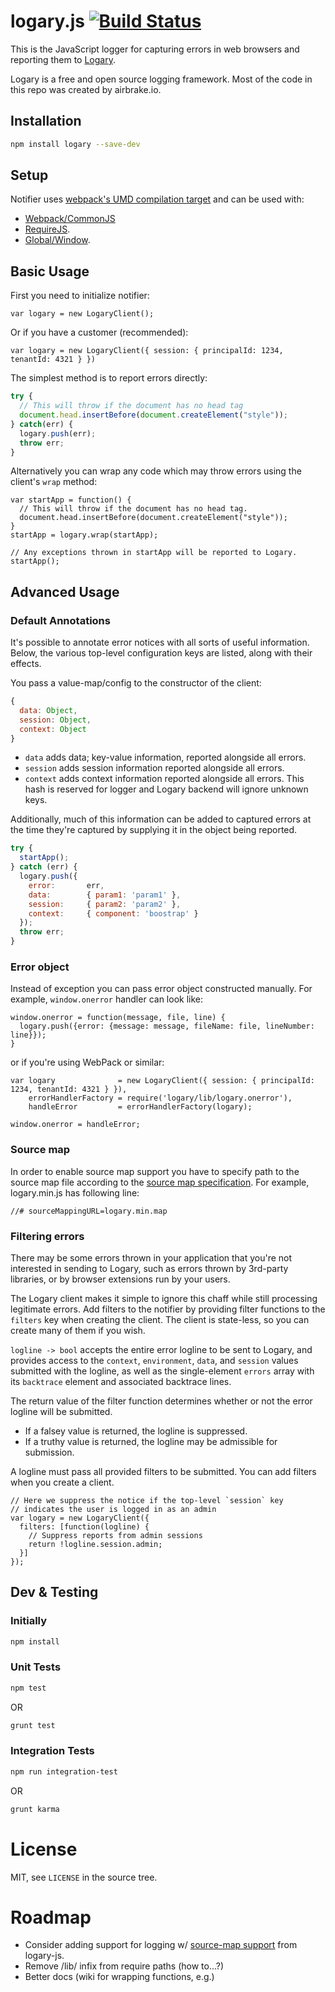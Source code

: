 # logary.js [![Build Status](https://circleci.com/gh/logary/logary-js.png?circle-token=TODO)](https://circleci.com/gh/logary/logary-js)

This is the JavaScript logger for capturing errors in web browsers and reporting them to [Logary](https://logary.github.io).

Logary is a free and open source logging framework. Most of the code in this repo was created by airbrake.io.

## Installation

``` bash
npm install logary --save-dev
```

## Setup

Notifier uses [webpack's UMD compilation target](https://webpack.github.io/docs/configuration.html#output-librarytarget) and can be used with:

- [Webpack/CommonJS](examples/webpack/app.js)
- [RequireJS](examples/requirejs/app.js).
- [Global/Window](examples/legacy/app.js).

## Basic Usage

First you need to initialize notifier:

    var logary = new LogaryClient();

Or if you have a customer (recommended):

    var logary = new LogaryClient({ session: { principalId: 1234, tenantId: 4321 } })

The simplest method is to report errors directly:

``` js
try {
  // This will throw if the document has no head tag
  document.head.insertBefore(document.createElement("style"));
} catch(err) {
  logary.push(err);
  throw err;
}
```

Alternatively you can wrap any code which may throw errors using the client's `wrap` method:

    var startApp = function() {
      // This will throw if the document has no head tag.
      document.head.insertBefore(document.createElement("style"));
    }
    startApp = logary.wrap(startApp);

    // Any exceptions thrown in startApp will be reported to Logary.
    startApp();

## Advanced Usage

### Default Annotations

It's possible to annotate error notices with all sorts of useful information. Below, the various top-level configuration keys are listed, along with their effects.

You pass a value-map/config to the constructor of the client:

``` js
{
  data: Object,
  session: Object,
  context: Object
}
```

 * `data` adds data; key-value information, reported alongside all errors.
 * `session` adds session information reported alongside all errors.
 * `context` adds context information reported alongside all errors.
  This hash is reserved for logger and Logary backend will ignore unknown keys.

Additionally, much of this information can be added to captured errors at the time they're captured by supplying it in the object being reported.

``` js
try {
  startApp();
} catch (err) {
  logary.push({
    error:       err,
    data:        { param1: 'param1' },
    session:     { param2: 'param2' },
    context:     { component: 'boostrap' }
  });
  throw err;
}
```

### Error object

Instead of exception you can pass error object constructed manually. For example, `window.onerror` handler can look like:

    window.onerror = function(message, file, line) {
      logary.push({error: {message: message, fileName: file, lineNumber: line}});
    }

or if you're using WebPack or similar:

    var logary              = new LogaryClient({ session: { principalId: 1234, tenantId: 4321 } }),
        errorHandlerFactory = require('logary/lib/logary.onerror'),
        handleError         = errorHandlerFactory(logary);

    window.onerror = handleError;

### Source map

In order to enable source map support you have to specify path to the source map file according to the [source map specification](https://docs.google.com/document/d/1U1RGAehQwRypUTovF1KRlpiOFze0b-_2gc6fAH0KY0k/edit#heading=h.lmz475t4mvbx). For example, logary.min.js has following line:

    //# sourceMappingURL=logary.min.map

### Filtering errors

There may be some errors thrown in your application that you're not interested in sending to Logary, such as errors thrown by 3rd-party libraries, or by browser extensions run by your users.

The Logary client makes it simple to ignore this chaff while still processing legitimate errors. Add filters to the notifier by providing filter functions to the `filters` key when creating the client. The client is state-less, so you can create many of them if you wish.

`logline -> bool` accepts the entire error logline to be sent to Logary, and provides access to the `context`, `environment`, `data`, and `session` values submitted with the logline, as well as the single-element `errors` array with its `backtrace` element and associated backtrace lines.

The return value of the filter function determines whether or not the error logline will be submitted.
  * If a falsey value is returned, the logline is suppressed.
  * If a truthy value is returned, the logline may be admissible for submission.

A logline must pass all provided filters to be submitted. You can add filters when you create a client.

    // Here we suppress the notice if the top-level `session` key
    // indicates the user is logged in as an admin
    var logary = new LogaryClient({
      filters: [function(logline) {
        // Suppress reports from admin sessions
        return !logline.session.admin;
      }]
    });

## Dev & Testing

### Initially

``` bash
npm install
```

### Unit Tests

``` bash
npm test
```

OR

``` bash
grunt test
```

### Integration Tests

``` bash
npm run integration-test
```

OR

``` bash
grunt karma
```

# License

MIT, see `LICENSE` in the source tree.

# Roadmap

 - Consider adding support for logging w/ [source-map support][sms] from logary-js.
 - Remove /lib/ infix from require paths (how to...?)
 - Better docs (wiki for wrapping functions, e.g.)
 
 [sms]: https://github.com/ryanseddon/sourcemap-onerror/blob/master/js/lookup-error.js
